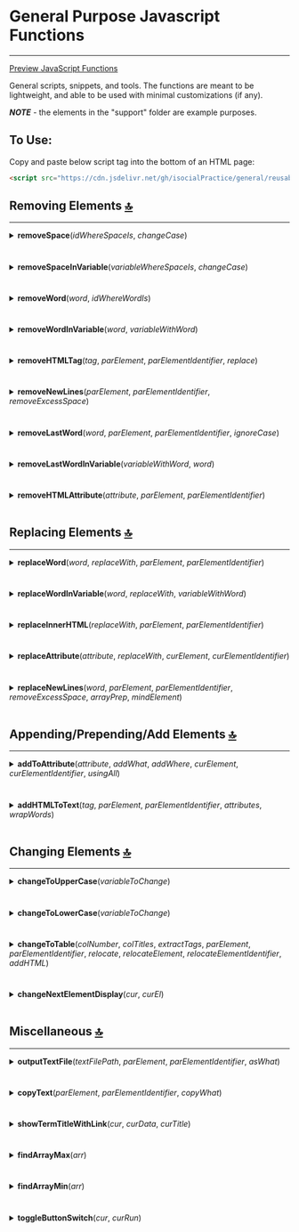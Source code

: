 # General Purpose Javascript Functions 
<hr>

[Preview JavaScript Functions](https://jhauga.github.io/htmlpreview.github.com/?https://github.com/isocialPractice/general/blob/main/index.html)

General scripts, snippets, and tools. The functions are meant to be lightweight, and able to be used with minimal customizations (if any). <br>

<em><strong>NOTE</strong></em> - the elements in the "support" folder are example purposes.

## To Use:
Copy and paste below script tag into the bottom of an HTML page: <br>
```markdown
<script src="https://cdn.jsdelivr.net/gh/isocialPractice/general/reusableJavascriptFunctions.js"></script> 
```

## Removing Elements [:top:](#general-purpose-javascript-functions)
<hr>

<details>
<summary><strong>removeSpace</strong>(<em>idWhereSpaceIs</em>, <em>changeCase</em>)</summary>

1. <strong>idWhereSpaceIs</strong>: String - the element id.
2. <strong>changeCase</strong>: String - either "u" (<em>upper</em>) or "l" (<em>lower</em>).
</details>

# 

<details>
<summary><strong>removeSpaceInVariable</strong>(<em>variableWhereSpaceIs</em>, <em>changeCase</em>) </summary>

1. <strong>variableWhereSpaceIs</strong>: variable - the variable with value.
2. <strong>changeCase</strong>: String - either "u" (<em>upper</em>) or "l" (<em>lower</em>).
</details>

# 
 
<details>
<summary><strong>removeWord</strong>(<em>word</em>, <em>idWhereWordIs</em>) </summary>

1. <strong>word</strong>: String - word to remove.
2. <strong>idWhereWordIs</strong>: String - the element id.
</details>

# 
 
<details>
<summary><strong>removeWordInVariable</strong>(<em>word</em>, <em>variableWithWord</em>) </summary>

1. <strong>word</strong>: String - word to remove.
2. <strong>variableWithWord</strong>: variable - the variable with value.
</details>

# 
 
<details>
<summary><strong>removeHTMLTag</strong>(<em>tag</em>, <em>parElement</em>, <em>parElementIdentifier</em>, <em>replace</em>) </summary>

1. <strong>tag</strong>: String or Keyword:
   - a. String  - the tag to be removed.
   - b. Keyword - use the keyword "this". Other arugments are then optional.
2. <strong>parElement</strong>: String - the parent element by name of id, tag, class, data-attribute, or self.
3. <strong>parElementIdentifier</strong>: String - acceptable values are:  
   - a. "id" - default   
   - b. "tag\[<em>indexNumber</em>\]" e.g. "tag2" gets the tag at index 2 as if array.   
   - c. "class\[<em>indexNumber</em>\]" e.g. "className1" gets the class at index 1 as if array.   
   - d. "data\[<em>indexNumber</em>\]" e.g. "name0" gets the data-name at index 0 as if array.   
   - e. "self" e.g. similar to "id" but focus on one element. IMPORTANT - must have id attribute.
4. <strong>replace</strong>: String - either "self" or a tag to replace the removed tag with.   
   - <em><strong>NOTE</strong></em> - if value is "self" then the tag and parElement are one in the same, and either the "indexNumber" or "l" is required at end of parElementIdentifier or all matching tags will be removed. <br>
   - <em><strong>NOTE</strong></em> - using the value "l" at end of parElementIdentifier will remove the last element. Use "0" to remove first.
</details>

# 
   
<details>
<summary><strong>removeNewLines</strong>(<em>parElement</em>, <em>parElementIdentifier</em>, <em>removeExcessSpace</em>)</summary>

1. <strong>parElement</strong>: String - the parent element by name of id, tag, class, or data-attribute.
2. <strong>parElementIdentifier</strong>: String - acceptable values are:  
   - a. "id" - default   
   - b. "tag\[<em>indexNumber</em>\]" e.g. "tag2" gets the tag at index 2 as if array.   
   - c. "class\[<em>indexNumber</em>\]" e.g. "className1" gets the class at index 1 as if array.   
   - d. "data\[<em>indexNumber</em>\]" e.g. "name0" gets the data-name at index 0 as if array.    
3. <strong>removeExcessSpace</strong>: Number - default is 0:  
   - a. 1 - remove excess   
   - b. 0 - do not remove excess space.<br>
   <em><strong>NOTE</strong></em> - excess space is considered more than one space character.
</details>

# 
   
<details>
<summary><strong>removeLastWord</strong>(<em>word</em>, <em>parElement</em>, <em>parElementIdentifier</em>, <em>ignoreCase</em>)</summary>

1. <strong>word</strong>: String - the word to remove.
2. <strong>parElement</strong>: String - the parent element by name of id, tag, class, or data-attribute.
3. <strong>parElementIdentifier</strong>: String - acceptable values are:  
   - a. "id" - default   
   - b. "tag\[<em>indexNumber</em>\]" e.g. "tag2" gets the tag at index 2 as if array.   
   - c. "class\[<em>indexNumber</em>\]" e.g. "className1" gets the class at index 1 as if array.   
   - d. "data\[<em>indexNumber</em>\]" e.g. "name0" gets the data-name at index 0 as if array.
4. <strong>ignoreCase</strong>: Number - default is 0:  
   - a. 1 - ignore the case of the word.   
   - b. 0 - match exactly (if blank, defaults to this).
</details>

# 

<details>
<summary><strong>removeLastWordInVariable</strong>(<em>variableWithWord</em>, <em>word</em>)</summary>

1. <strong>variableWithWord</strong>: variable - the variable with value.
2. <strong>word</strong>: String - the word that will be removed.
</details>

# 

<details>
<summary><strong>removeHTMLAttribute</strong>(<em>attribute</em>, <em>parElement</em>, <em>parElementIdentifier</em>)</summary>

1. <strong>attribute</strong>: String - the attribute that will be removed.
2. <strong>parElement</strong>: String - the parent element by name of id, tag, class, or data-attribute.
3. <strong>parElementIdentifier</strong>: String - acceptable values are:  
   - a. "id" - default   
   - b. "tag\[<em>indexNumber</em>\]" e.g. "tag2" gets the tag at index 2 as if array.   
   - c. "class\[<em>indexNumber</em>\]" e.g. "className1" gets the class at index 1 as if array.   
   - d. "data\[<em>indexNumber</em>\]" e.g. "name0" gets the data-name at index 0 as if array.    
</details>


<br>

## Replacing Elements [:top:](#general-purpose-javascript-functions)
<hr>

<details>
<summary><strong>replaceWord</strong>(<em>word</em>, <em>replaceWith</em>,  <em>parElement</em>, <em>parElementIdentifier</em>) </summary>

1. <strong>word</strong>: String - word to remove.
2. <strong>replaceWith</strong>: String - the word the will be inserted in place of word.
3. <strong>parElement</strong>: String - the parent element by name of id, tag, class, or data-attribute.
4. <strong>parElementIdentifier</strong>: String - acceptable values are:   
   - a. "id" - default   
   - b. "tag\[<em>indexNumber</em>\]" e.g. "tag2" gets the tag at index 2 as if array.   
   - c. "class\[<em>indexNumber</em>\]" e.g. "className1" gets the class at index 1 as if array.   
   - d. "data\[<em>indexNumber</em>\]" e.g. "name0" gets the data-name at index 0 as if array.   
</details>

# 
   
<details>
<summary><strong>replaceWordInVariable</strong>(<em>word</em>, <em>replaceWith</em>, <em>variableWithWord</em>)   </summary>

1. <strong>word</strong>: String - the word that will be replaced.
2. <strong>replaceWith</strong>: String - the word the will be inserted in place of word.
3. <strong>variableWithWord</strong>: variable - the variable with value.
</details>

# 
   
<details>
<summary><strong>replaceInnerHTML</strong>(<em>replaceWith</em>, <em>parElement</em>, <em>parElementIdentifier</em>) </summary>

1. <strong>replaceWith</strong>: String - the word the will be inserted in place of word.
2. <strong>parElement</strong>: String - the parent element by name of id, tag, class, data-attribute, or self.
3. <strong>parElementIdentifier</strong>: String - acceptable values are:   
   - a. "id" - default   
   - b. "tag\[<em>indexNumber</em>\]" e.g. "tag2" gets the tag at index 2 as if array.   
   - c. "class\[<em>indexNumber</em>\]" e.g. "className1" gets the class at index 1 as if array.   
   - d. "data\[<em>indexNumber</em>\]" e.g. "name0" gets the data-name at index 0 as if array.
</details>

# 
   
<details>
<summary><strong>replaceAttribute</strong>(<em>attribute</em>, <em>replaceWith</em>, <em>curElement</em>, <em>curElementIdentifier</em>) </summary>

1. <strong>attribute</strong>: String - the attribute added or whose value is replace.
2. <strong>replaceWith</strong>: String - the attribute value the will be inserted into or in place of prior.
3. <strong>curElement</strong>: String - the element by name of id, tag, class, data-attribute, or self.
4. <strong>curElementIdentifier</strong>: String - acceptable values are:  
   - a. "id" - default   
   - b. "tag\[<em>indexNumber</em>\]" e.g. "tag2" gets the tag at index 2 as if array.   
   - c. "class\[<em>indexNumber</em>\]" e.g. "className1" gets the class at index 1 as if array.   
   - d. "data\[<em>indexNumber</em>\]" e.g. "name0" gets the data-name at index 0 as if array.
</details>

# 
   
<details>
<summary><strong>replaceNewLines</strong>(<em>word</em>, <em>parElement</em>, <em>parElementIdentifier</em>, <em>removeExcessSpace</em>, <em>arrayPrep</em>, <em>mindElement</em>)</summary>

1. <strong>word</strong>: String - the word that new lines will be replaced with.
2. <strong>parElement</strong>: String - the parent element by name of id, tag, class, or data-attribute.
3. <strong>parElementIdentifier</strong>: String - acceptable values are:   
   - a. "id" - default   
   - b. "tag\[<em>indexNumber</em>\]" e.g. "tag2" gets the tag at index 2 as if array.   
   - c. "class\[<em>indexNumber</em>\]" e.g. "className1" gets the class at index 1 as if array.   
   - d. "data\[<em>indexNumber</em>\]" e.g. "name0" gets the data-name at index 0 as if array.   
4. <strong>removeExcessSpace</strong>: Number - default is 0:   
   - a. 1 - remove excess   
   - b. 0 = do not remove excess space.  <br>
   <em><strong>NOTE</strong></em> - excess space is considered more than one space character.    
5. <strong>arrayPrep</strong>: Number - default is 0:  
   - a. 1 - output is intended for array    
   - b. 0 - output is not intended for array.   <br>
   <em><strong>NOTE</strong></em> - prepping for array will remove new lines with no characters, and the first and last replacement words.
6. <strong>mindElement</strong>: Number - default is 0:  
   - a. 0 - off    
   - b. 1 and over - (x) = lines with x number of space characters will be ignored.
</details>


<br>

## Appending/Prepending/Add Elements [:top:](#general-purpose-javascript-functions)
<hr>

<details>
<summary><strong>addToAttribute</strong>(<em>attribute</em>, <em>addWhat</em>, <em>addWhere</em>, <em>curElement</em>, <em>curElementIdentifier</em>, <em>usingAll</em>)</summary>

1. <strong>attribute</strong>: String - the attribute name.
2. <strong>addWhat</strong>: String - what is added to the attribute.
3. <strong>addWhere</strong>: String - "before" or "after".
4. <strong>curElement</strong>: String - the element by name of id, tag, class, or data-<strong>attribute</strong>.
5. <strong>curElementIdentifier</strong>: String - acceptable values are:  
   - a. "id" - default
   - b. "tag\[<em>indexNumber</em>\]" e.g. "tag1" gets the tag at index 1 as if array. <br>
     - <strong><em>NOTE</em></strong> - indexNumber is not necessary if <strong>usingAll</strong> is set to 1.  
   - c. "class\[<em>indexNumber</em>\]" e.g. "className1" gets the class at index 1 as if array. <br>
     - <strong><em>NOTE</em></strong> - indexNumber is not necessary if <strong>usingAll</strong> is set to 1.  
   - d. "data\[<em>indexNumber</em>\]" e.g. "name1" gets the data-name at index 1 as if array. <br>
     - <strong><em>NOTE</em></strong> - indexNumber is not necessary if <strong>usingAll</strong> is set to 1.  
6. <strong>usingAll</strong>: Number - default is 0:  
   - a. 0 - for only one attribute    
   - b. 1 - all matching attributes. <br>
   <strong><em>NOTE</em></strong> - if set to "0", the curElementIdentifier requires <strong>indexNumber</strong> appended at end.
</details>

# 
   
<details>
<summary><strong>addHTMLToText</strong>(<em>tag</em>, <em>parElement</em>, <em>parElementIdentifier</em>, <em>attributes</em>, <em>wrapWords</em>)</summary>

1. <strong>tag</strong>: String - the tag that will wrap the text.
2. <strong>parElement</strong>: String - the parent element by name of id, tag, class, or data-attribute.
3. <strong>parElementIdentifier</strong>: String - acceptable values are:  
   - a. "id" - default   
   - b. "tag\[<em>indexNumber</em>\]" e.g. "tag2" gets the tag at index 2 as if array.   
   - c. "class\[<em>indexNumber</em>\]" e.g. "className1" gets the class at index 1 as if array.   
   - d. "data\[<em>indexNumber</em>\]" e.g. "name0" gets the data-name at index 0 as if array.
4. <strong>attributes</strong>: String - the attribute and value respectively, separated with "::".  
   <em><strong>NOTE</strong></em> - Currently limited to one attribute. Example values:     
   - a. "style::color:blue"    
   - b. "class::className row"   
5. <strong>wrapWords</strong>: String - Finds the matching string in parent element and wraps it with the <u>"tag"</u> argument.
</details>


<br>

## Changing Elements [:top:](#general-purpose-javascript-functions)
<hr>

<details>
<summary><strong>changeToUpperCase</strong>(<em>variableToChange</em>)</summary>

1. <strong>variableToChange</strong>: variable - the variable with value that will be changed.
</details>

# 
 
<details>
<summary><strong>changeToLowerCase</strong>(<em>variableToChange</em>) </summary>

1. <strong>variableToChange</strong>: variable - the variable with value that will be changed.
</details>

# 

<details>
<summary><strong>changeToTable</strong>(<em>colNumber</em>, <em>colTitles</em>, <em>extractTags</em>, <em>parElement</em>, <em>parElementIdentifier</em>, <em>relocate</em>, <em>relocateElement</em>, <em>relocateElementIdentifier</em>, <em>addHTML</em>)</summary>

<hr>

> ### changeToTable Example:
> The <strong>changeToTable</strong> function example page below.
> [Change To Table Example](https://jhauga.github.io/htmlpreview.github.com/?https://github.com/isocialPractice/general/blob/main/changeToTableExample.html)  

<hr>

<strong>changeToTable</strong>(<em>colNumber</em>, <em>colTitles</em>, <em>extractTags</em>, <em>parElement</em>, <em>parElementIdentifier</em>, <em>relocate</em>, <em>relocateElement</em>, <em>relocateElementIdentifier</em>, <em>addHTML</em>)
1. <strong>colNumber</strong>: Number - the number of columns the table will have.
2. <strong>colTitles</strong>: String - the title of table columns. Follows two patterns:
   - a. String - the heading for each column. Separate each heading with a comma.   
   - b. Reserved - use either "\_href\_" or "\_:href\_"    
     - i.  <strong>\_href\_</strong> - use with "addHTML" setting last item after "::" character to "td\[indexWhereAdded\]\_:\_td\[indexWhichIsAdded\]".     
       - This will change the column name to "Link" and the attribute to "td" at index "indexWhereAdded" to value of "td" at "indexWhichIsAdded".   
     - ii. <strong>\_:href\_</strong> - use with "addHTML" setting last item after "::" character to "td\[indexWhereAdded\]\_:\_td\[indexWhichIsAdded\]".    
       - This will remove the column at "indexWhichIsAdded", and add the attribute to "td" at index "indexWhereAdded" to value of "td" at "indexWhichIsAdded".
3. <strong>extractTags</strong>: String - follows two patterns:
   - a. Tag Name - the tag(s) within the parent element that nests text.   
     - <strong>NOTE</strong> - Currently only accepts one tag followed by a separator that marks where a column ends for each row.  
   - b. Begins with "<strong>\_</strong>" - when using primitive text with no tag pattern begin with "\_" character followed by "w". For example:   
     - i.  \_w:n = lines with one word will mark new table data, and lines with over one word will mark next table data. New lines mark where data is nested.   
       - <em>NOTE</em> - this is best for tables that will only have two columns.   
     - ii.  \_w3:n = lines with three words or less will mark new table data, and lines with over three words will mark next table data. New lines mark where data is nested.   
     - iii. \_s:splitCharacters = characters that mark the end of each data cell.   
       - <em>NOTE</em> - this assumes you have put all split characters in the correct position.
4. <strong>parElement</strong>: String - the parent element by name of id, tag, class, or data-attribute.
5. <strong>parElementIdentifier</strong>: String - acceptable values are:
   - a. "id" - default
   - b. "tag\[<em>indexNumber</em>\]" e.g. "tag2" gets the tag at index 2 as if array.    
   - c. "class\[<em>indexNumber</em>\]" e.g. "className1" gets the class at index 1 as if array.    
   - d. "data\[<em>indexNumber</em>\]" e.g. "name0" gets the data-name at index 0 as if array.   
6. <strong>relocate</strong>: Number - default is 0:   
   - a. 1 - output to different DOM location    
   - b. 0 - for current (<em>overwriting existing</em>).    
7. <strong>relocateElement</strong>: String - the parent element by name of id, tag, class, or data-attribute.    
8. <strong>relocateElementIdentifier</strong>:  String - acceptable values are:    
   - a. "id" - default    
   - b. "tag\[<em>indexNumber</em>\]" e.g. "tag2" relocates to the tag at index 2 as if array.      
   - c. "class\[<em>indexNumber</em>\]" e.g. "className1" relocates to the class at index 1 as if array.       
   - d. "data\[<em>indexNumber</em>\]" e.g. "name0" relocates to the data-name at index 0 as if array.   
9. <strong>addHTML</strong>: String - following pattern where:     
   - a. String - "html element, add items, adding where"           
       - A. "a-:-href-:-https ://site.com-:-target-:-\_blank-:-rel-:-external<strong>::</strong>append-:-href-:-anchor-:-innerHTML-:-lc<strong>::</strong>td0"      
         - I. a-:-href-:-https ://site.com-:-target-:-\_blank-:-rel-:-external       
           - add/wrap "&lt;a&gt;" tag to td (<em>requires second and/or third part</em>)      
           - "href" set to "https ://site.com"      
           - "target" set to "\_blank"         
           - "rel" set to "external"      
         - II. append-:-href-:-anchor-:-innerHTML-:-lc      
           - "appendsed" to "href"         
           - "append" as "anchor"       
           - "append" td "innerHTML" (<em>requires third part</em>)      
           - "append" as "lc" (<em>lowercase</em>)      
         - III. td0   
           - "td" at index "0" is where html is added (<em>wrap</em>)   
           - "td" at index "0" is what value is appended   
       - B. "a-:-href-:-append-:-target-:-\_blank-:-rel-:-external<strong>::</strong>td0\_:\_td2"      
         - I. a-:-href-:-append-:-target-:-\_blank-:-rel-:-external     
           - add/wrap "&lt;a&gt;" tag to td   
           - "href" value is "append(<em>ed</em>)" (<em>requires seconde/third part with two parameters</em>   
           - "target" set to "\_blank"   
           - "rel" set to "external"    
         - II. td0\_:\_td2     
           - i. td0   
             - "td" at index "0" is where html is added (<em>wrap</em>)   
           - ii. td2   
             - "td" at index "2" is what value appended    
           - <strong>IMPORTANT</strong> - requires value of "\_href\_" or "\_:href\_" in one of the "colTitles". e.g. "Term, Definition, \_href\_".   
           - <em>NOTE</em> - the column will be kept if "colTitles" is "\_href\_". e.g. "Term, Definition, \_href\_".    
           - <em>NOTE</em> - the column will be removed if "colTitles" is "\_<strong>:</strong>href\_". e.g. "Term, Definition, \_<strong>:</strong>href\_".<br>
           
<strong>NOTE</strong> - using only <strong>changeToTable()</strong> with no arguments will also work, but additionally; <em><strong>NOTE</strong></em> that the parent element with highest length will be converted to table.

</details>

# 

<details>
<summary><strong>changeNextElementDisplay</strong>(<em>cur</em>, <em>curEl</em>)</summary>

1. <strong>cur</strong>: Keyword - use the keyword "this".
2. <strong>curEl</strong>: Keyword.property - use the keyword with property "this.nextElementSibling".
```markdown
onclick="changeNextElementDisplay(this, this.nextElementSibling)"
```

</details>


<br>

## Miscellaneous [:top:](#general-purpose-javascript-functions)
<hr>

<details>
<summary><strong>outputTextFile</strong>(<em>textFilePath</em>, <em>parElement</em>, <em>parElementIdentifier</em>, <em>asWhat</em>)</summary>

1. <strong>textFilePath</strong>: String - path to file that will be output as text.
2. <strong>parElement</strong>: String - the parent element by name of id, tag, class, data-attribute, or self.
3. <strong>parElementIdentifier</strong>: String - acceptable values are:  
   - a. "id" - default   
   - b. "tag\[<em>indexNumber</em>\]" e.g. "tag2" gets the tag at index 2 as if array.   
   - c. "class\[<em>indexNumber</em>\]" e.g. "className1" gets the class at index 1 as if array.   
   - d. "data\[<em>indexNumber</em>\]" e.g. "name0" gets the data-name at index 0 as if array.
4. <strong>asWhat</strong>: String - output as either "text" or "html".
</details>

# 
   
<details>
<summary><strong>copyText</strong>(<em>parElement</em>, <em>parElementIdentifier</em>, <em>copyWhat</em>) </summary>

1. <strong>parElement</strong>: String - the parent element by name of id, tag, class, data-attribute, or self.
2. <strong>parElementIdentifier</strong>: String - acceptable values are:   
   - a. "id" - use the id attribute name of HTML element.   
   - b. "tag\[<em>indexNumber</em>\]" e.g. "tag2" gets the tag at index 2 as if array.   
   - c. "class\[<em>indexNumber</em>\]" e.g. "className1" gets the class at index 1 as if array.   
   - d. "data\[<em>indexNumber</em>\]" e.g. "name0" gets the data-name at index 0 as if array.   
   - e. var - when using a JavaScript variable; not quoted.
3. <strong>copyWhat</strong>: String - acceptable values are:   
   - a. "text" - default | gets the parent elements "innerText" value.
      - The pasted contents will keep HTML tags intact.
   - b. "html" - gets the parent elements "innerHTML" value.  
      - The pasted contents will change HTML tags to HTML entities.
</details>   

# 
   
<details>
<summary><strong>showTermTitleWithLink</strong>(<em>cur</em>, <em>curData</em>, <em>curTitle</em>) </summary>

<hr>

> ### showTermTitleWithLink Example:
> The <strong>showTermTitleWithLink</strong> function example page below.
> [Show Term Title With Link Example](https://jhauga.github.io/htmlpreview.github.com/?https://github.com/isocialPractice/general/blob/main/showTermTitleWithLinkExample.html)  

<hr>

<strong>showTermTitleWithLink</strong>(<em>cur</em>, <em>curData</em>, <em>curTitle</em>)
1. <strong>cur</strong>: Required constant argument - this
2. <strong>curData</strong>: Required constant argument - this.dataset
3. <strong>curTitle</strong>: Required constant argument - this.dataset.title    
   - <strong>IMPORTANT</strong> - Options are controlled with the <strong>title</strong> attribute. 
   - Enter function arguments as noted above, but the title attribute follows this logic (<em>ignore '<strong>(I)</strong>' and '<strong>(i)</strong>' marks</em>):
     - A. <strong>title</strong> \= "<em><strong>(I)</strong></em> Definition :: <em><strong>(II)</strong></em> \[<em><strong>(i)</strong></em> Alternate text for\], \[<em><strong>(ii)</strong></em> Source Name\] :: <em><strong>(III)</strong></em> \[<em><strong>(i)</strong></em> link 1\] -:- \[<em><strong>(ii)</strong></em> link 2\]"
       - I. Definition
         - the definition or hint for the displayed html text. <em><strong>required</strong></em>
       - II. \[Alternate text I \], \[Alternate text II\]
         - i. Alternate text I   
           - Alternative text to reference source link (default is "Source Page").   
         - ii. Alternate text II    
           - Additional alternate text when multiple references and/or links needed.<br>    
           - <em><strong>NOTE</strong></em> - Use "\[l\]" (defaults to first item) to denote which text is nested in link (when one link); and if multiple links leave blank, or denote with:   a. "\[l\]" (matches link order with or without \[l\]) or b. "\[i\]" (where i links index in array and can be used with or without \[l\]). (<em>optional</em>)
       - III. \[link 1\] -:- \[link 2\]    
         - i. link 1    
           - The link that the definition was derived from.   
         - ii. link 2   
           - The second link that the definition was derived from. Separate with "-:-" if over one. (<em>optional</em>)<br>
<strong>To Use</strong> - Paste one of the below examples (as is) into and HTML tag (as attribute), then modify **title** attribute only: <br>
```markdown
onmouseover="showTermTitleWithLink(this, this.dataset, this.dataset.title)" title="Change the definition. ::https://change_source_linke.com"
```
<strong>NOTE</strong> - mind indexes if using below example.  
```markdown
onmouseover="showTermTitleWithLink(this, this.dataset, this.dataset.title)" title="Change the definition. :: One[0], two[1]::https://changelink1.com -:- https://changelink2.com"
```
</details>

# 

<details>
<summary><strong>findArrayMax</strong>(<em>arr</em>)</summary>

1. <strong>arr</strong>: Array Object - required array. Can take nested arrays.
</details>

# 

<details>
<summary><strong>findArrayMin</strong>(<em>arr</em>)</summary>

1. <strong>arr</strong>: Array Object - required array. Can take nested arrays.
</details>

# 

<details>
<summary><strong>toggleButtonSwitch</strong>(<em>cur</em>, <em>curRun</em>)  </summary>

1. <strong>cur</strong>: required - set to "this".  
2. <strong>curRun</strong>: <em><strong>mute</strong></em> - do not set in html attribute. This parameter will be used as such (<em>'<strong>(i)</strong>' marks indict toggled conditions</em>):
  - data-toggle-x:  
    - a<em><strong>(i)</strong></em>. data-toggle-x="oneFunction()"  
      <strong>IMPORTANT</strong> - do not add ";" at end for above.  
    - b<em><strong>(ii)</strong></em>:  
<pre>
   data-toggle-x="(       
    function () {     
     oneAFunction();    
     oneBFucntion();     
    }  
   ) ()"     
</pre>
  - data-toggle-y:  
    - a<em><strong>(i)</strong></em>. data-toggle-y="twoFunction()"  
      <strong>IMPORTANT</strong> - do not add ";" at end for above.  
    - b<em><strong>(ii)</strong></em>:  
<pre>
   data-toggle-y="(     
   function () {     
    twoAFunction();    
    twoBFunction();    
   }    
  ) ()"     
</pre>
</details>
